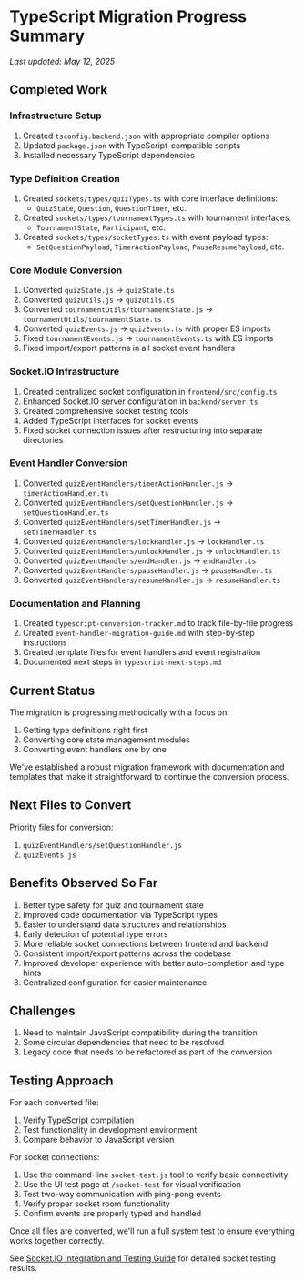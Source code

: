 # TypeScript Migration Progress Summary

*Last updated: May 12, 2025*

## Completed Work

### Infrastructure Setup
1. Created `tsconfig.backend.json` with appropriate compiler options
2. Updated `package.json` with TypeScript-compatible scripts
3. Installed necessary TypeScript dependencies

### Type Definition Creation
1. Created `sockets/types/quizTypes.ts` with core interface definitions:
   - `QuizState`, `Question`, `QuestionTimer`, etc.
2. Created `sockets/types/tournamentTypes.ts` with tournament interfaces:
   - `TournamentState`, `Participant`, etc.
3. Created `sockets/types/socketTypes.ts` with event payload types:
   - `SetQuestionPayload`, `TimerActionPayload`, `PauseResumePayload`, etc.

### Core Module Conversion
1. Converted `quizState.js` → `quizState.ts`
2. Converted `quizUtils.js` → `quizUtils.ts`
3. Converted `tournamentUtils/tournamentState.js` → `tournamentUtils/tournamentState.ts`
4. Converted `quizEvents.js` → `quizEvents.ts` with proper ES imports
5. Fixed `tournamentEvents.js` → `tournamentEvents.ts` with ES imports
6. Fixed import/export patterns in all socket event handlers

### Socket.IO Infrastructure
1. Created centralized socket configuration in `frontend/src/config.ts`
2. Enhanced Socket.IO server configuration in `backend/server.ts`
3. Created comprehensive socket testing tools
4. Added TypeScript interfaces for socket events
5. Fixed socket connection issues after restructuring into separate directories

### Event Handler Conversion
1. Converted `quizEventHandlers/timerActionHandler.js` → `timerActionHandler.ts`
2. Converted `quizEventHandlers/setQuestionHandler.js` → `setQuestionHandler.ts`
3. Converted `quizEventHandlers/setTimerHandler.js` → `setTimerHandler.ts`
4. Converted `quizEventHandlers/lockHandler.js` → `lockHandler.ts`
5. Converted `quizEventHandlers/unlockHandler.js` → `unlockHandler.ts`
6. Converted `quizEventHandlers/endHandler.js` → `endHandler.ts`
7. Converted `quizEventHandlers/pauseHandler.js` → `pauseHandler.ts`
8. Converted `quizEventHandlers/resumeHandler.js` → `resumeHandler.ts`

### Documentation and Planning
1. Created `typescript-conversion-tracker.md` to track file-by-file progress
2. Created `event-handler-migration-guide.md` with step-by-step instructions
3. Created template files for event handlers and event registration
4. Documented next steps in `typescript-next-steps.md`

## Current Status

The migration is progressing methodically with a focus on:
1. Getting type definitions right first
2. Converting core state management modules
3. Converting event handlers one by one

We've established a robust migration framework with documentation and templates that make it straightforward to continue the conversion process.

## Next Files to Convert

Priority files for conversion:
1. `quizEventHandlers/setQuestionHandler.js`
2. `quizEvents.js`

## Benefits Observed So Far

1. Better type safety for quiz and tournament state
2. Improved code documentation via TypeScript types
3. Easier to understand data structures and relationships
4. Early detection of potential type errors
5. More reliable socket connections between frontend and backend
6. Consistent import/export patterns across the codebase
7. Improved developer experience with better auto-completion and type hints
8. Centralized configuration for easier maintenance

## Challenges

1. Need to maintain JavaScript compatibility during the transition
2. Some circular dependencies that need to be resolved
3. Legacy code that needs to be refactored as part of the conversion

## Testing Approach

For each converted file:
1. Verify TypeScript compilation
2. Test functionality in development environment
3. Compare behavior to JavaScript version

For socket connections:
1. Use the command-line `socket-test.js` tool to verify basic connectivity
2. Use the UI test page at `/socket-test` for visual verification
3. Test two-way communication with ping-pong events
4. Verify proper socket room functionality
5. Confirm events are properly typed and handled

Once all files are converted, we'll run a full system test to ensure everything works together correctly.

See [Socket.IO Integration and Testing Guide](../sockets/socket-guide.md) for detailed socket testing results.
